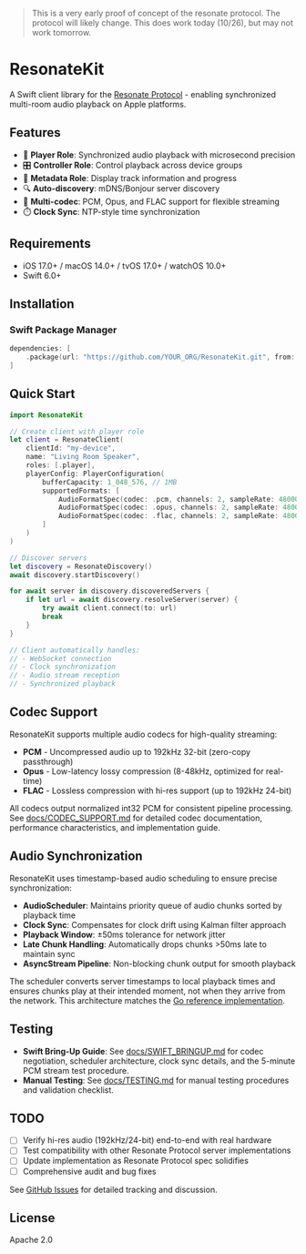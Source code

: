 > This is a very early proof of concept of the resonate protocol. The protocol will likely change. This does work today (10/26), but may not work tomorrow.

# ResonateKit

A Swift client library for the [Resonate Protocol](https://github.com/Resonate-Protocol/spec) - enabling synchronized multi-room audio playback on Apple platforms.

## Features

- 🎵 **Player Role**: Synchronized audio playback with microsecond precision
- 🎛️ **Controller Role**: Control playback across device groups
- 📝 **Metadata Role**: Display track information and progress
- 🔍 **Auto-discovery**: mDNS/Bonjour server discovery
- 🎵 **Multi-codec**: PCM, Opus, and FLAC support for flexible streaming
- ⏱️ **Clock Sync**: NTP-style time synchronization

## Requirements

- iOS 17.0+ / macOS 14.0+ / tvOS 17.0+ / watchOS 10.0+
- Swift 6.0+

## Installation

### Swift Package Manager

```swift
dependencies: [
    .package(url: "https://github.com/YOUR_ORG/ResonateKit.git", from: "0.1.0")
]
```

## Quick Start

```swift
import ResonateKit

// Create client with player role
let client = ResonateClient(
    clientId: "my-device",
    name: "Living Room Speaker",
    roles: [.player],
    playerConfig: PlayerConfiguration(
        bufferCapacity: 1_048_576, // 1MB
        supportedFormats: [
            AudioFormatSpec(codec: .pcm, channels: 2, sampleRate: 48000, bitDepth: 16),
            AudioFormatSpec(codec: .opus, channels: 2, sampleRate: 48000, bitDepth: 16),
            AudioFormatSpec(codec: .flac, channels: 2, sampleRate: 48000, bitDepth: 16),
        ]
    )
)

// Discover servers
let discovery = ResonateDiscovery()
await discovery.startDiscovery()

for await server in discovery.discoveredServers {
    if let url = await discovery.resolveServer(server) {
        try await client.connect(to: url)
        break
    }
}

// Client automatically handles:
// - WebSocket connection
// - Clock synchronization
// - Audio stream reception
// - Synchronized playback
```

## Codec Support

ResonateKit supports multiple audio codecs for high-quality streaming:

- **PCM** - Uncompressed audio up to 192kHz 32-bit (zero-copy passthrough)
- **Opus** - Low-latency lossy compression (8-48kHz, optimized for real-time)
- **FLAC** - Lossless compression with hi-res support (up to 192kHz 24-bit)

All codecs output normalized int32 PCM for consistent pipeline processing. See [docs/CODEC_SUPPORT.md](docs/CODEC_SUPPORT.md) for detailed codec documentation, performance characteristics, and implementation guide.

## Audio Synchronization

ResonateKit uses timestamp-based audio scheduling to ensure precise synchronization:

- **AudioScheduler**: Maintains priority queue of audio chunks sorted by playback time
- **Clock Sync**: Compensates for clock drift using Kalman filter approach
- **Playback Window**: ±50ms tolerance for network jitter
- **Late Chunk Handling**: Automatically drops chunks >50ms late to maintain sync
- **AsyncStream Pipeline**: Non-blocking chunk output for smooth playback

The scheduler converts server timestamps to local playback times and ensures chunks play at their intended moment, not when they arrive from the network. This architecture matches the [Go reference implementation](https://github.com/harperreed/resonate-go).

## Testing

- **Swift Bring-Up Guide**: See [docs/SWIFT_BRINGUP.md](docs/SWIFT_BRINGUP.md) for codec negotiation, scheduler architecture, clock sync details, and the 5-minute PCM stream test procedure.
- **Manual Testing**: See [docs/TESTING.md](docs/TESTING.md) for manual testing procedures and validation checklist.

## TODO

- [ ] Verify hi-res audio (192kHz/24-bit) end-to-end with real hardware
- [ ] Test compatibility with other Resonate Protocol server implementations
- [ ] Update implementation as Resonate Protocol spec solidifies
- [ ] Comprehensive audit and bug fixes

See [GitHub Issues](https://github.com/harperreed/ResonateKit/issues) for detailed tracking and discussion.

## License

Apache 2.0
